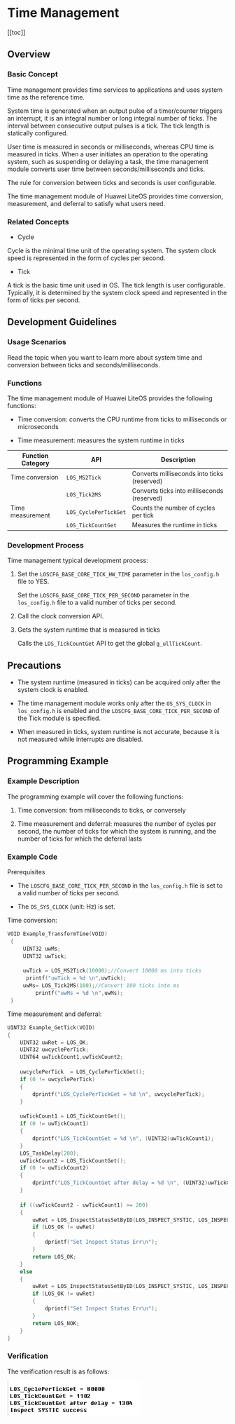 # Time Management

[[toc]]  

## Overview

### Basic Concept

Time management provides time services to applications and uses system time as the reference time.  

System time is generated when an output pulse of a timer/counter triggers an interrupt, it is an integral number or long integral number of ticks. The interval between consecutive output pulses is a tick. The tick length is statically configured.  

User time is measured in seconds or milliseconds, whereas CPU time is measured in ticks. When a user initiates an operation to the operating system, such as suspending or delaying a task, the time management module converts user time between seconds/milliseconds and ticks.  

The rule for conversion between ticks and seconds is user configurable.  

The time management module of Huawei LiteOS provides time conversion, measurement, and deferral to satisfy what users need.  

### Related Concepts

- Cycle

Cycle is the minimal time unit of the operating system. The system clock speed is represented in the form of cycles per second.  

- Tick

A tick is the basic time unit used in OS. The tick length is user configurable. Typically, it is determined by the system clock speed and represented in the form of ticks per second.  

## Development Guidelines

### Usage Scenarios

Read the topic when you want to learn more about system time and conversion between ticks and seconds/milliseconds.  

### Functions

The time management module of Huawei LiteOS provides the following functions:  

- Time conversion: converts the CPU runtime from ticks to milliseconds or microseconds

- Time measurement: measures the system runtime in ticks

| Function Category | API                   | Description                                 |
|-------------------|-----------------------|---------------------------------------------|
| Time conversion   | `LOS_MS2Tick`         | Converts milliseconds into ticks (reserved) |
|                   | `LOS_Tick2MS`         | Converts ticks into milliseconds (reserved) |
| Time measurement  | `LOS_CyclePerTickGet` | Counts the number of cycles per tick        |
|                   | `LOS_TickCountGet`    | Measures the runtime in ticks               |

### Development Process

Time management typical development process:  

1. Set the `LOSCFG_BASE_CORE_TICK_HW_TIME` parameter in the `los_config.h` file to YES.

   Set the `LOSCFG_BASE_CORE_TICK_PER_SECOND` parameter in the `los_config.h` file to a valid number of ticks per second.

2. Call the clock conversion API.

3. Gets the system runtime that is measured in ticks

   Calls the `LOS_TickCountGet` API to get the global `g_ullTickCount`.

## Precautions

- The system runtime (measured in ticks) can be acquired only after the system clock is enabled.

- The time management module works only after the `OS_SYS_CLOCK` in `los_config.h` is enabled and the `LOSCFG_BASE_CORE_TICK_PER_SECOND` of the Tick module is specified.

- When measured in ticks, system runtime is not accurate, because it is not measured while interrupts are disabled.

## Programming Example

### Example Description

The programming example will cover the following functions:  

1. Time conversion: from milliseconds to ticks, or conversely

2. Time measurement and deferral: measures the number of cycles per second, the number of ticks for which the system is running, and the number of ticks for which the deferral lasts

### Example Code

Prerequisites  

- The `LOSCFG_BASE_CORE_TICK_PER_SECOND` in the `los_config.h` file is set to a valid number of ticks per second.

- The `OS_SYS_CLOCK` (unit: Hz) is set.

Time conversion:  

```c
VOID Example_TransformTime(VOID) 
 { 
     UINT32 uwMs; 
     UINT32 uwTick; 

     uwTick = LOS_MS2Tick(10000);//Convert 10000 ms into ticks 
      printf("uwTick = %d \n",uwTick); 
     uwMs= LOS_Tick2MS(100);//Convert 100 ticks into ms 
         printf("uwMs = %d \n",uwMs); 
 }
```

Time measurement and deferral:    
```c  
UINT32 Example_GetTick(VOID)
{
    UINT32 uwRet = LOS_OK;
    UINT32 uwcyclePerTick;
    UINT64 uwTickCount1,uwTickCount2;

    uwcyclePerTick  = LOS_CyclePerTickGet();
    if (0 != uwcyclePerTick)
    {
        dprintf("LOS_CyclePerTickGet = %d \n", uwcyclePerTick);
    }

    uwTickCount1 = LOS_TickCountGet();
    if (0 != uwTickCount1)
    {
        dprintf("LOS_TickCountGet = %d \n", (UINT32)uwTickCount1);
    }
    LOS_TaskDelay(200);
    uwTickCount2 = LOS_TickCountGet();
    if (0 != uwTickCount2)
    {
        dprintf("LOS_TickCountGet after delay = %d \n", (UINT32)uwTickCount2);
    }

    if ((uwTickCount2 - uwTickCount1) >= 200)
    {
        uwRet = LOS_InspectStatusSetByID(LOS_INSPECT_SYSTIC, LOS_INSPECT_STU_SUCCESS);
        if (LOS_OK != uwRet)
        {
            dprintf("Set Inspect Status Err\n");
        }
        return LOS_OK;
    }
    else
    {
        uwRet = LOS_InspectStatusSetByID(LOS_INSPECT_SYSTIC, LOS_INSPECT_STU_ERROR);
        if (LOS_OK != uwRet)
        {
            dprintf("Set Inspect Status Err\n");
        }
        return LOS_NOK;
    }
}
```  


### Verification

The verification result is as follows:  

![](./pic/timemgr-output.png)  
